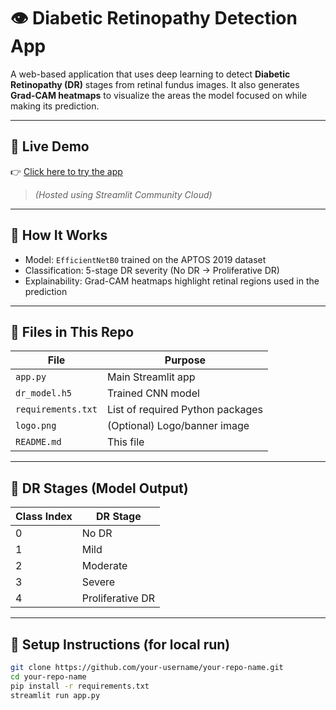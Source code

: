 # 👁️ Diabetic Retinopathy Detection App

A web-based application that uses deep learning to detect **Diabetic Retinopathy (DR)** stages from retinal fundus images. It also generates **Grad-CAM heatmaps** to visualize the areas the model focused on while making its prediction.

---

## 🚀 Live Demo

👉 [Click here to try the app](https://your-username-your-repo-name.streamlit.app)  
> _(Hosted using Streamlit Community Cloud)_

---

## 🧠 How It Works

- Model: `EfficientNetB0` trained on the APTOS 2019 dataset
- Classification: 5-stage DR severity (No DR → Proliferative DR)
- Explainability: Grad-CAM heatmaps highlight retinal regions used in the prediction

---

## 📁 Files in This Repo

| File | Purpose |
|------|---------|
| `app.py` | Main Streamlit app |
| `dr_model.h5` | Trained CNN model |
| `requirements.txt` | List of required Python packages |
| `logo.png` | (Optional) Logo/banner image |
| `README.md` | This file |

---

## 🧪 DR Stages (Model Output)

| Class Index | DR Stage |
|-------------|----------|
| 0 | No DR |
| 1 | Mild |
| 2 | Moderate |
| 3 | Severe |
| 4 | Proliferative DR |

---

## 🔧 Setup Instructions (for local run)

```bash
git clone https://github.com/your-username/your-repo-name.git
cd your-repo-name
pip install -r requirements.txt
streamlit run app.py

